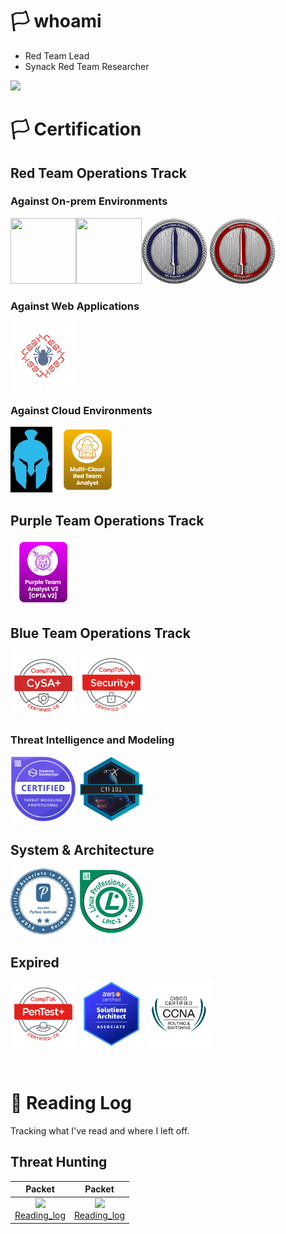 # 🏳️ whoami
- Red Team Lead  
- Synack Red Team Researcher

<img src="https://tryhackme-badges.s3.amazonaws.com/f3rs3h3n.png" />

<br>

# 🏳️ Certification
## Red Team Operations Track
### Against On-prem Environments
<img width="105" height="105" src="https://api.accredible.com/v1/frontend/credential_website_embed_image/badge/109459517"><img width="105" height="105" src="https://api.accredible.com/v1/frontend/credential_website_embed_image/badge/79200051"><img width="105" height="105" src="./images/CRTL.png"> <img width="105" height="105" src="./images/CRTO.png"> 

### Against Web Applications
<a href="https://academy.hackthebox.com/achievement/badge/f5638147-6c5a-11f0-bcfd-bea50ffe6cb4"><img height="105" src="./images/CBBH.png"></a>

### Against Cloud Environments
<img height="105" src="./images/CARTP.png"> <img height="105" src="./images/MCRTA.png">

## Purple Team Operations Track
<img height="105" src="./images/CPTA-V2.png">

## Blue Team Operations Track
<img width="105" height="105" src="./images/CySA+.png"> <img width="105" height="105" src="./images/Security+.png">

### Threat Intelligence and Modeling
<img width="105" height="105" src="./images/ctmp.png"> <img width="105" height="105" src="./images/CTI101.png"> 

## System & Architecture
<img width="105" height="105" src="./images/pcap-31-03.png"> <img width="105" height="105" src="./images/LPI_LPIC2.png">

## Expired  
<img width="105" height="105" src="./images/PenTest+.png"> <img width="105" height="105" src="./images/AWSSAA.png"> <img width="105" height="105" src="./images/CCNA.png">

<br>


# 📖 Reading Log
Tracking what I've read and where I left off.

## Threat Hunting

| Packet | Packet |
|------|------|
| <div align="center"><a href="https://www.packtpub.com/en-us/product/the-foundations-of-threat-hunting-9781803237282"><img width="105" src="https://content.packt.com/_/image/original/B18282/cover_image.jpg"></a><br><a href="./reading_log/The_Fundations_of_Threat_Hunting.md">Reading_log</a></div> | <div align="center"><a href="https://www.packtpub.com/en-us/product/practical-threat-intelligence-and-data-driven-threat-hunting-9781838556372"><img width="105" src="https://content.packt.com/_/image/original/B13376/cover_image.jpg"></a><br><a href="./reading_log/Practical_Threat_Intelligence_and_Data-Driven_Threat_Hunting.md">Reading_log</a></div> |

